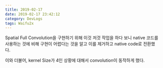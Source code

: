 ```yaml
---
title: 2019-02-17
date: 2019-02-17 23:42:12
category: DevLogs
tags: Waifu2x
---
```


Spatial Full Convolution을 구현하기 위해 이것 저것 작업을 하다 보니 native 코드를 사용하는 것에 비해 구현이 어렵다는 것을 알고 이를 제거하고 native code로 전환했다.

이와 더불어, kernel Size가 4인 상황에 대해서 convolution이 동작하게 했다.